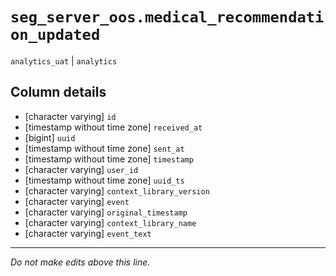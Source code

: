 # `seg_server_oos.medical_recommendation_updated`
`analytics_uat` | `analytics`

## Column details
* [character varying] `id`
* [timestamp without time zone] `received_at`
* [bigint]    `uuid`
* [timestamp without time zone] `sent_at`
* [timestamp without time zone] `timestamp`
* [character varying] `user_id`
* [timestamp without time zone] `uuid_ts`
* [character varying] `context_library_version`
* [character varying] `event`
* [character varying] `original_timestamp`
* [character varying] `context_library_name`
* [character varying] `event_text`

-------------------------------------------------------------------------------
*Do not make edits above this line.*
